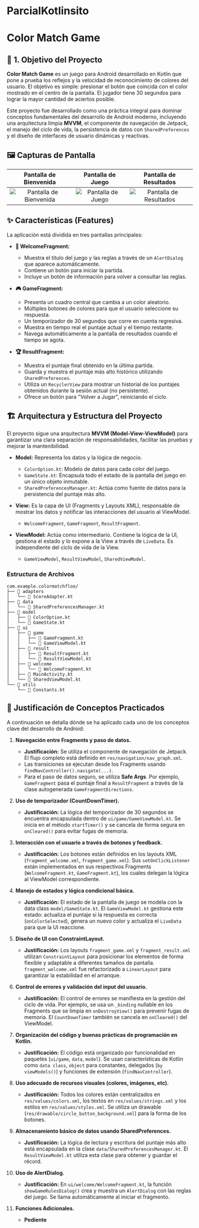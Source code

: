 # ParcialKotlinsito

# **Color Match Game**

## 🎯 **1. Objetivo del Proyecto**

**Color Match Game** es un juego para Android desarrollado en Kotlin que pone a prueba los reflejos y la velocidad de reconocimiento de colores del usuario. El objetivo es simple: presionar el botón que coincida con el color mostrado en el centro de la pantalla. El jugador tiene 30 segundos para lograr la mayor cantidad de aciertos posible.

Este proyecto fue desarrollado como una práctica integral para dominar conceptos fundamentales del desarrollo de Android moderno, incluyendo una arquitectura limpia **MVVM**, el componente de navegación de Jetpack, el manejo del ciclo de vida, la persistencia de datos con `SharedPreferences` y el diseño de interfaces de usuario dinámicas y reactivas.

## 🖼️ **Capturas de Pantalla**



| Pantalla de Bienvenida | Pantalla de Juego | Pantalla de Resultados |
| :---: |:---:|:---:|
| ![Pantalla de Bienvenida](00-ImágenesEvidencia/Presentation.jpg) | ![Pantalla de Juego](00-ImágenesEvidencia/HistoryScore.jpg) | ![Pantalla de Resultados](00-ImágenesEvidencia/AlertDialog.jpg) |

## ✨ **Características (Features)**

La aplicación está dividida en tres pantallas principales:

*   **🧩 WelcomeFragment:**
    *   Muestra el título del juego y las reglas a través de un `AlertDialog` que aparece automáticamente.
    *   Contiene un botón para iniciar la partida.
    *   Incluye un botón de información para volver a consultar las reglas.

*   **🎮 GameFragment:**
    *   Presenta un cuadro central que cambia a un color aleatorio.
    *   Múltiples botones de colores para que el usuario seleccione su respuesta.
    *   Un temporizador de 30 segundos que corre en cuenta regresiva.
    *   Muestra en tiempo real el puntaje actual y el tiempo restante.
    *   Navega automáticamente a la pantalla de resultados cuando el tiempo se agota.

*   **🏆 ResultFragment:**
    *   Muestra el puntaje final obtenido en la última partida.
    *   Guarda y muestra el puntaje más alto histórico utilizando `SharedPreferences`.
    *   Utiliza un `RecyclerView` para mostrar un historial de los puntajes obtenidos durante la sesión actual (no persistente).
    *   Ofrece un botón para "Volver a Jugar", reiniciando el ciclo.

## 🏗️ **Arquitectura y Estructura del Proyecto**

El proyecto sigue una arquitectura **MVVM (Model-View-ViewModel)** para garantizar una clara separación de responsabilidades, facilitar las pruebas y mejorar la mantenibilidad.

*   **Model:** Representa los datos y la lógica de negocio.
    *   `ColorOption.kt`: Modelo de datos para cada color del juego.
    *   `GameState.kt`: Encapsula todo el estado de la pantalla del juego en un único objeto inmutable.
    *   `SharedPreferencesManager.kt`: Actúa como fuente de datos para la persistencia del puntaje más alto.

*   **View:** Es la capa de UI (Fragments y Layouts XML), responsable de mostrar los datos y notificar las interacciones del usuario al ViewModel.
    *   `WelcomeFragment`, `GameFragment`, `ResultFragment`.

*   **ViewModel:** Actúa como intermediario. Contiene la lógica de la UI, gestiona el estado y lo expone a la View a través de `LiveData`. Es independiente del ciclo de vida de la View.
    *   `GameViewModel`, `ResultViewModel`, `SharedViewModel`.

### **Estructura de Archivos**

```
com.example.colormatchfloo/
├── 📂 adapters
│   └── 📜 ScoreAdapter.kt
├── 📂 data
│   └── 📜 SharedPreferencesManager.kt
├── 📂 model
│   ├── 📜 ColorOption.kt
│   └── 📜 GameState.kt
├── 📂 ui
│   ├── 📂 game
│   │   ├── 📜 GameFragment.kt
│   │   └── 📜 GameViewModel.kt
│   ├── 📂 result
│   │   ├── 📜 ResultFragment.kt
│   │   └── 📜 ResultViewModel.kt
│   ├── 📂 welcome
│   │   └── 📜 WelcomeFragment.kt
│   ├── 📜 MainActivity.kt
│   └── 📜 SharedViewModel.kt
└── 📂 utils
    └── 📜 Constants.kt
```

## 🧪 **Justificación de Conceptos Practicados**

A continuación se detalla dónde se ha aplicado cada uno de los conceptos clave del desarrollo de Android:

1.  **Navegación entre Fragments y paso de datos.**
    *   **Justificación:** Se utiliza el componente de navegación de Jetpack. El flujo completo está definido en `res/navigation/nav_graph.xml`.
    *   Las transiciones se ejecutan desde los Fragments usando `findNavController().navigate(...)`.
    *   Para el paso de datos seguro, se utiliza **Safe Args**. Por ejemplo, `GameFragment` pasa el puntaje final a `ResultFragment` a través de la clase autogenerada `GameFragmentDirections`.

2.  **Uso de temporizador (CountDownTimer).**
    *   **Justificación:** La lógica del temporizador de 30 segundos se encuentra encapsulada dentro de `ui/game/GameViewModel.kt`. Se inicia en el método `startTimer()` y se cancela de forma segura en `onCleared()` para evitar fugas de memoria.

3.  **Interacción con el usuario a través de botones y feedback.**
    *   **Justificación:** Los botones están definidos en los layouts XML (`fragment_welcome.xml`, `fragment_game.xml`). Sus `setOnClickListener` están implementados en sus respectivos Fragments (`WelcomeFragment.kt`, `GameFragment.kt`), los cuales delegan la lógica al ViewModel correspondiente.

4.  **Manejo de estados y lógica condicional básica.**
    *   **Justificación:** El estado de la pantalla de juego se modela con la data class `model/GameState.kt`. El `GameViewModel.kt` gestiona este estado: actualiza el puntaje si la respuesta es correcta (`onColorSelected`), genera un nuevo color y actualiza el `LiveData` para que la UI reaccione.

5.  **Diseño de UI con ConstraintLayout.**
    *   **Justificación:** Los layouts `fragment_game.xml` y `fragment_result.xml` utilizan `ConstraintLayout` para posicionar los elementos de forma flexible y adaptable a diferentes tamaños de pantalla. `fragment_welcome.xml` fue refactorizado a `LinearLayout` para garantizar la estabilidad en el arranque.

6.  **Control de errores y validación del input del usuario.**
    *   **Justificación:** El control de errores se manifiesta en la gestión del ciclo de vida. Por ejemplo, se usa un `_binding` nullable en los Fragments que se limpia en `onDestroyView()` para prevenir fugas de memoria. El `CountDownTimer` también se cancela en `onCleared()` del ViewModel.

7.  **Organización del código y buenas prácticas de programación en Kotlin.**
    *   **Justificación:** El código está organizado por funcionalidad en paquetes (`ui/game`, `data`, `model`). Se usan características de Kotlin como `data class`, `object` para constantes, delegados (`by viewModels()`) y funciones de extensión (`findNavController`).

8.  **Uso adecuado de recursos visuales (colores, imágenes, etc).**
    *   **Justificación:** Todos los colores están centralizados en `res/values/colors.xml`, los textos en `res/values/strings.xml` y los estilos en `res/values/styles.xml`. Se utiliza un drawable (`res/drawable/circle_button_background.xml`) para la forma de los botones.

9.  **Almacenamiento básico de datos usando SharedPreferences.**
    *   **Justificación:** La lógica de lectura y escritura del puntaje más alto está encapsulada en la clase `data/SharedPreferencesManager.kt`. El `ResultViewModel.kt` utiliza esta clase para obtener y guardar el récord.

10. **Uso de AlertDialog.**
    *   **Justificación:** En `ui/welcome/WelcomeFragment.kt`, la función `showGameRulesDialog()` crea y muestra un `AlertDialog` con las reglas del juego. Se llama automáticamente al iniciar el fragmento.

11. **Funciones Adicionales.**
    *   **Pediente**